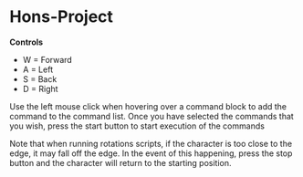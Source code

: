 # Hons-Project


**Controls**

* W = Forward
* A = Left
* S = Back
* D = Right


Use the left mouse click when hovering over a command block to add the command to the command list. Once you have selected the commands that you wish, press the start button to start execution of the commands

Note that when running rotations scripts, if the character is too close to the edge, it may fall off the edge. In the event of this happening, press the stop button and the character will return to the starting position.

